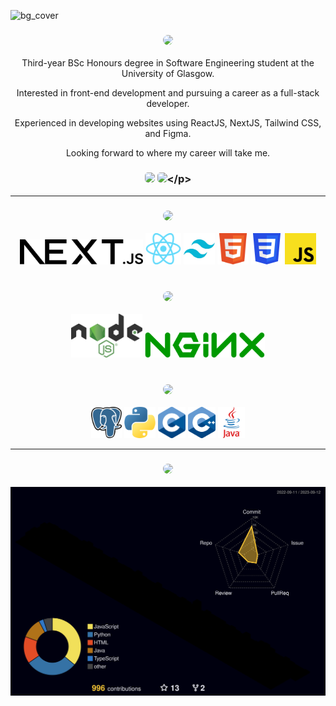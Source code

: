 ![bg_cover](https://github.com/dulapahv/dulapahv/assets/71577909/8ce87163-bb39-4651-823a-ae70df84eed4)

### <p align="center"><img src="https://img.shields.io/badge/🔍_About_Me_🔎-995bfb?style=for-the-badge" height="50em" style="border-radius:8px" /></p>

<p align="center">Third-year BSc Honours degree in Software Engineering student at the University of Glasgow.</p>
<p align="center">Interested in front-end development and pursuing a career as a full-stack developer.</p>
<p align="center">Experienced in developing websites using ReactJS, NextJS, Tailwind CSS, and Figma.</p>
<p align="center">Looking forward to where my career will take me.</p>

### <p align="center">[<img src="https://img.shields.io/badge/✨_Portfolio-fb568a?style=for-the-badge" height="35em" style="border-radius:5px" />](https://dulapahv.dev) [<img src="https://img.shields.io/badge/Discord-%235865F2.svg?style=for-the-badge&logo=discord&logoColor=white" height="35em" style="border-radius:5px" />]([https://dulapahv.dev](https://discord.com/users/463287202005123072))</p>

---

### <p align="center"><img src="https://img.shields.io/badge/🌸_Frontend_🌸-f8ce57?style=for-the-badge" height="50em" style="border-radius:8px" /></p>

<div align="center">
 <img height="40em" src="./frontend/nextjs.png?raw=true" />
 <img height="50em" src="./frontend/reactjs.png?raw=true" />
 <img height="50em" src="./frontend/tailwindcss.png?raw=true" />
 <img height="50em" src="./frontend/html.png?raw=true" />
 <img height="50em" src="./frontend/css.png?raw=true" />
 <img height="50em" src="./frontend/js.png?raw=true" />
</div>

<br>

### <p align="center"><img src="https://img.shields.io/badge/🔗_API_🔗-f7588a?style=for-the-badge" height="50em" style="border-radius:8px" /></p>

<div align="center">
  <img height="70em" src="./api/nodejs.png?raw=true" />
  <img height="40em" src="./api/nginx.png?raw=true" />
</div>

<br>

### <p align="center"><img src="https://img.shields.io/badge/💾_Backend_💾-49dbdd?style=for-the-badge" height="50em" style="border-radius:8px" /></p>

<div align="center">
 <img height="50em" src="./backend/postgresql.png?raw=true" />
 <img height="50em" src="./backend/py.png?raw=true" />
 <img height="50em" src="./backend/c.png?raw=true" />
 <img height="50em" src="./backend/cpp.png?raw=true" />
 <img height="50em" src="./backend/java.png?raw=true" />
</div>

<!-- ## <p align="center">🥇 EXPERIENCES & EXPERTISES 🥇</p>

- Official <u>***Teaching Assistance***</u> of KMITL in Rust and C/C++ programming language for the KMITL freshmen.
- <u>***Qualified***</u> and currently a  <u>***cadet at  42Bangkok***</u>, a global computer science school from France.
- <u>***Initiated and mentored***</u> KMITL freshmen in Python and C programming language in the SE14 Pre-Session activity.
- <u>***Teach coding***</u> to friends at KMITL and other universities. -->

---

### <p align="center"><img src="https://img.shields.io/badge/📈_My_Github_Stats_📊-995bfb?style=for-the-badge" height="50em" style="border-radius:8px" /></p>

<!-- <p align="center">
<img align="center" src="https://komarev.com/ghpvc/?username=DulapahV&color=blue&label=VISITORS+COUNT&style=flat-square"/>
</p>
<p align="center">
  <img height="180em" src="https://github-readme-stats.vercel.app/api?username=DulapahV&show_icons=true&hide_border=true&&count_private=true&include_all_commits=true&theme=dracula" />
  <img height="180em" src="https://github-readme-stats.vercel.app/api/top-langs/?username=DulapahV&exclude_repo=KNN-Image-Classification&show_icons=true&hide_border=true&langs_count=10&layout=compact&theme=dracula"/>
</p> -->

![3d](./profile-3d-contrib/profile-night-rainbow.svg)
